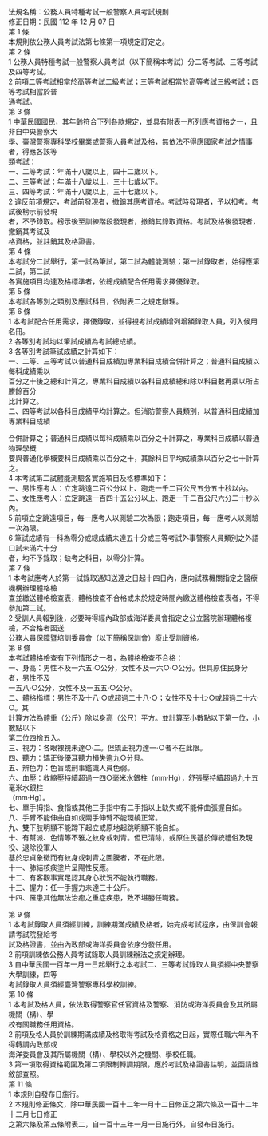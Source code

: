 法規名稱：公務人員特種考試一般警察人員考試規則  
修正日期：民國 112 年 12 月 07 日  
第 1 條  
本規則依公務人員考試法第七條第一項規定訂定之。  
第 2 條  
1 公務人員特種考試一般警察人員考試（以下簡稱本考試）分二等考試、三等考試及四等考試。  
2 前項二等考試相當於高等考試二級考試；三等考試相當於高等考試三級考試；四等考試相當於普  
通考試。  
第 3 條  
1 中華民國國民，其年齡符合下列各款規定，並具有附表一所列應考資格之一，且非自中央警察大  
學、臺灣警察專科學校畢業或警察人員考試及格，無依法不得應國家考試之情事者，得應各該等  
類考試：  
一、二等考試：年滿十八歲以上，四十二歲以下。  
二、三等考試：年滿十八歲以上，三十七歲以下。  
三、四等考試：年滿十八歲以上，三十七歲以下。  
2 違反前項規定，考試前發現者，撤銷其應考資格。考試時發現者，予以扣考。考試後榜示前發現  
者，不予錄取。榜示後至訓練階段發現者，撤銷其錄取資格。考試及格後發現者，撤銷其考試及  
格資格，並註銷其及格證書。  
第 4 條  
本考試分二試舉行，第一試為筆試，第二試為體能測驗；第一試錄取者，始得應第二試，第二試  
各實施項目均達及格標準者，依總成績配合任用需求擇優錄取。  
第 5 條  
本考試各等別之類別及應試科目，依附表二之規定辦理。  
第 6 條  
1 本考試配合任用需求，擇優錄取，並得視考試成績增列增額錄取人員，列入候用名冊。  
2 各等別考試均以筆試成績為考試總成績。  
3 各等別考試筆試成績之計算如下：  
一、二等、三等考試以普通科目成績加專業科目成績合併計算之；普通科目成績以每科成績乘以  
百分之十後之總和計算之，專業科目成績以各科目成績總和除以科目數再乘以所占賸餘百分  
比計算之。  
二、四等考試以各科目成績平均計算之。但消防警察人員類別，以普通科目成績加專業科目成績  


合併計算之；普通科目成績以每科成績乘以百分之十計算之，專業科目成績以普通物理學概  
要與普通化學概要科目成績乘以百分之十，其餘科目平均成績乘以百分之七十計算之。  
4 本考試第二試體能測驗各實施項目及格標準如下：  
一、男性應考人：立定跳遠二百公分以上、跑走一千二百公尺五分五十秒以內。  
二、女性應考人：立定跳遠一百四十五公分以上、跑走一千二百公尺六分二十秒以內。  
5 前項立定跳遠項目，每一應考人以測驗二次為限；跑走項目，每一應考人以測驗一次為限。  
6 筆試成績有一科為零分或總成績未達五十分或三等考試外事警察人員類別之外語口試未滿六十分  
者，均不予錄取；缺考之科目，以零分計算。  
第 7 條  
1 本考試應考人於第一試錄取通知送達之日起十四日內，應向試務機關指定之醫療機構辦理體格檢  
查並繳送體格檢查表，體格檢查不合格或未於規定時間內繳送體格檢查表者，不得參加第二試。  
2 受訓人員報到後，必要時得經內政部或海洋委員會指定之公立醫院辦理體格複檢，不合格者函送  
公務人員保障暨培訓委員會（以下簡稱保訓會）廢止受訓資格。  
第 8 條  
本考試體格檢查有下列情形之一者，為體格檢查不合格：  
一、身高：男性不及一六五‧○公分，女性不及一六○‧○公分。但具原住民身分者，男性不及  
一五八‧○公分，女性不及一五五‧○公分。  
二、體格指標：男性不及十八‧○或超過二十八‧○；女性不及十七‧○或超過二十六‧○。其  
計算方法為體重（公斤）除以身高（公尺）平方。並計算至小數點以下第一位，小數點以下  
第二位四捨五入。  
三、視力：各眼裸視未達○‧二。但矯正視力達一‧○者不在此限。  
四、聽力：矯正後優耳聽力損失逾九○分貝。  
五、辨色力：色盲或刑事鑑識人員色弱。  
六、血壓：收縮壓持續超過一四○毫米水銀柱（mm‧Hg），舒張壓持續超過九十五毫米水銀柱  
（mm‧Hg）。  
七、單手拇指、食指或其他三手指中有二手指以上缺失或不能伸曲張握自如。  
八、手臂不能伸曲自如或兩手伸臂不能環繞正常。  
九、雙下肢明顯不能蹲下起立或原地起跳明顯不能自如。  
十、有幫派、色情等不雅之紋身或刺青。但已清除，或原住民基於傳統禮俗及現役、退除役軍人  
基於忠貞象徵而有紋身或刺青之圖騰者，不在此限。  
十一、肺結核痰塗片呈陽性反應。  
十二、有客觀事實足認其身心狀況不能執行職務。  
十三、握力：任一手握力未達三十公斤。  
十四、罹患其他無法治癒之重症疾患，致不堪勝任職務。  


第 9 條  
1 本考試錄取人員須經訓練，訓練期滿成績及格者，始完成考試程序，由保訓會報請考試院發給考  
試及格證書，並由內政部或海洋委員會依序分發任用。  
2 前項訓練依公務人員考試錄取人員訓練辦法之規定辦理。  
3 自中華民國一百年一月一日起舉行之本考試二、三等考試錄取人員須經中央警察大學訓練，四等  
考試錄取人員須經臺灣警察專科學校訓練。  
第 10 條  
1 本考試及格人員，依法取得警察官任官資格及警察、消防或海洋委員會及其所屬機關（構）、學  
校有關職務任用資格。  
2 前項及格人員於訓練期滿成績及格取得考試及格資格之日起，實際任職六年內不得轉調內政部或  
海洋委員會及其所屬機關（構）、學校以外之機關、學校任職。  
3 第一項取得資格範圍及第二項限制轉調期限，應於考試及格證書註明，並函請銓敘部查照。  
第 11 條  
1 本規則自發布日施行。  
2 本規則修正條文，除中華民國一百十二年一月十二日修正之第六條及一百十二年十二月七日修正  
之第六條及第五條附表二，自一百十三年一月一日施行外，自發布日施行。  


